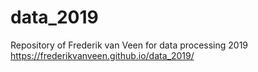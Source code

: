 # data_2019
Repository of Frederik van Veen for data processing 2019
https://frederikvanveen.github.io/data_2019/
